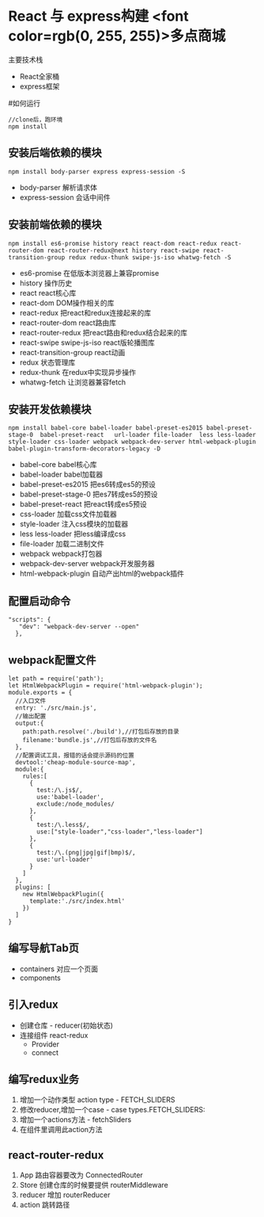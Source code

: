 ﻿# React 与 express构建 <font color=rgb(0, 255, 255)>多点商城</font>


主要技术栈
- React全家桶
- express框架

#如何运行
```
//clone后，跑环境
npm install 
```

## 安装后端依赖的模块
```
npm install body-parser express express-session -S
```
- body-parser 解析请求体
- express-session 会话中间件

## 安装前端依赖的模块
```
npm install es6-promise history react react-dom react-redux react-router-dom react-router-redux@next history react-swipe react-transition-group redux redux-thunk swipe-js-iso whatwg-fetch -S
```
- es6-promise 在低版本浏览器上兼容promise
- history 操作历史
- react react核心库
- react-dom DOM操作相关的库
- react-redux 把react和redux连接起来的库
- react-router-dom react路由库
- react-router-redux 把react路由和redux结合起来的库
- react-swipe swipe-js-iso react版轮播图库
- react-transition-group react动画
- redux 状态管理库
- redux-thunk  在redux中实现异步操作
- whatwg-fetch 让浏览器兼容fetch

## 安装开发依赖模块
```
npm install babel-core babel-loader babel-preset-es2015 babel-preset-stage-0  babel-preset-react   url-loader file-loader  less less-loader style-loader css-loader webpack webpack-dev-server html-webpack-plugin babel-plugin-transform-decorators-legacy -D
```
- babel-core babel核心库
- babel-loader babel加载器
- babel-preset-es2015 把es6转成es5的预设
- babel-preset-stage-0 把es7转成es5的预设
- babel-preset-react 把react转成es5预设
- css-loader 加载css文件加载器
- style-loader 注入css模块的加载器
- less less-loader 把less编译成css
- file-loader 加载二进制文件
- webpack webpack打包器
- webpack-dev-server webpack开发服务器
- html-webpack-plugin 自动产出html的webpack插件

##  配置启动命令
```
"scripts": {
   "dev": "webpack-dev-server --open"
  },
```

##  webpack配置文件
```
let path = require('path');
let HtmlWebpackPlugin = require('html-webpack-plugin');
module.exports = {
  //入口文件
  entry: './src/main.js',
  //输出配置
  output:{
    path:path.resolve('./build'),//打包后存放的目录
    filename:'bundle.js',//打包后存放的文件名
  },
  //配置调试工具，报错的话会提示源码的位置
  devtool:'cheap-module-source-map',
  module:{
    rules:[
      {
        test:/\.js$/,
        use:'babel-loader',
        exclude:/node_modules/
      },
      {
        test:/\.less$/,
        use:["style-loader","css-loader","less-loader"]
      },
      {
        test:/\.(png|jpg|gif|bmp)$/,
        use:'url-loader'
      }
    ]
  },
  plugins: [
    new HtmlWebpackPlugin({
      template:'./src/index.html'
    })
  ]
}
```

## 编写导航Tab页
- containers
对应一个页面
- components

## 引入redux
- 创建仓库 - reducer(初始状态)
- 连接组件 react-redux
  - Provider
  - connect

## 编写redux业务
1. 增加一个动作类型 action type -  FETCH_SLIDERS
2. 修改reducer,增加一个case  -  case types.FETCH_SLIDERS:
3. 增加一个actions方法 - fetchSliders
4. 在组件里调用此action方法


## react-router-redux
1. App 路由容器要改为 ConnectedRouter
2. Store 创建仓库的时候要提供 routerMiddleware
3. reducer 增加 routerReducer
4. action 跳转路径

